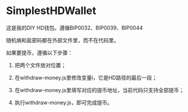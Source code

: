 # SimplestHDWallet
 
这是我的DIY HD钱包。遵循BIP0032、BIP0039、BIP0044

随机熵和盐密码都在外部文件里，而不在代码里。

如果要提币，遵循以下步骤：

1. 把两个文件放对位置；

1. 在withdraw-money.js里修改变量i，它是HD路径的最后一段；

1. 在withdraw-money.js里填写对应的提币地址，当前代码只支持全部提币；

1. 执行withdraw-money.js，即可完成提币。